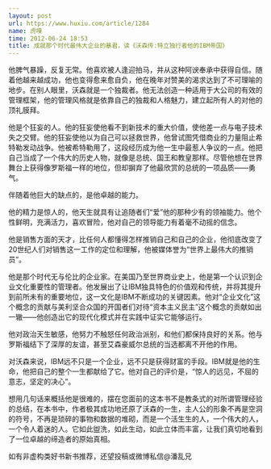 ```yaml
---
layout: post
url: https://www.huxiu.com/article/1284
name: 虎嗅
time: 2012-06-24 18:53
title: 成就那个时代最伟大企业的暴君，读《沃森传:特立独行者他的IBM帝国》
---
```

他脾气暴躁，反复无常。他喜欢被人逢迎拍马，并从这种阿谀奉承中获得自信。随着他越来越成功，他也变得愈来愈自负，他在晚年对赞美的渴求达到了不可理喻的地步。在别人眼里，沃森就是一个独裁者。他无法创造一种适用于大公司的有效的管理框架，他的管理风格就是依靠自己的独裁和人格魅力，建立起所有人的对他的顶礼膜拜。

他是个狂妄的人。他的狂妄使他看不到新技术的重大价值，使他差一点与电子技术失之交臂。他的狂妄使他以为自己可以拯救世界，他曾试图凭借商业的力量阻止希特勒发动战争。他被希特勒用了，这段经历成为他一生中最惹人争议的一点。他把自己当成了一个伟大的历史人物，就像是总统、国王和教皇那样。尽管他想在世界舞台上获得像罗斯福一样的地位，但却摒弃了他最欣赏的总统的一项品质――勇气。

伴随着他巨大的缺点的，是他卓越的能力。

他的精力是惊人的，他天生就具有让追随者们“爱”他的那种少有的领袖能力。他个性鲜明，充满活力，喜欢冒险，他对自己的领导能力有着毫不动摇的信念。

他是销售方面的天才，比任何人都懂得怎样推销自己和自己的企业，他彻底改变了20世纪人们对销售这一工作的定位和理解，他被媒体誉为“世界上最伟大的推销员”。

他是那个时代无与伦比的企业家。在美国乃至世界商业史上，他是第一个认识到企业文化重要性的管理者。他发展出了让IBM独具特色的价值观和传统，并将其提升到前所未有的重要地位，这一文化是IBM不断成功的关键因素。他对“企业文化”这个概念的贡献与美利坚合众国的开国者们对待“资本主义民主”这个概念的贡献如出一辙――他创造出它的现代化模式并在实践中证实它能够运行。

他对政治天生敏感，他努力不触怒任何政治派别，和他们都保持良好的关系。他与罗斯福结下了深厚的友谊，甚至艾森豪威尔总统的当选都离不开他的作用。

对沃森来说，IBM远不只是一个企业，远不只是获得财富的手段。IBM就是他的生命，他把自己的整个一生都献给了它。他对自己的评价是，“惊人的远见，不屈的意志，坚定的决心”。

想用几句话来概括他是很难的，摆在您面前的这本书不是教条式的对所谓管理经验的总结，在本书中，作者极其成功地还原了沃森的一生，主人公的形象不再是空洞的符号，不再是琐碎的事物和数据的堆砌，而是一个活生生的人，一个伟大的人，一个令人着迷的人。它如此盥洗，如此生动，如此立体而丰富，让我们真切地看到了一位卓越的缔造者的原始真相。

如有非虚构类好书新书推荐，还望投稿或微博私信@潘乱兄

